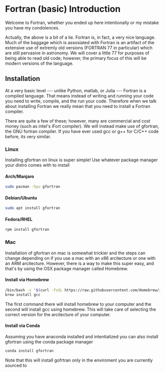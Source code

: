 # Fortran (basic) Introduction
Welcome to Fortran, whether you ended up here intentionally or my mistake you
have my condolences.

Actually, the above is a bit of a lie. Fortran is, in fact, a very nice
language. Much of the baggage which is assosiated with Fortran is an artifact
of the extensive use of extremly old versions (FORTRAN 77 in particular) which
are still pervasive in astronomy. We will cover a little 77 for purposes of
being able to read old code; however, the primary focus of this will be modern
versions of the language.


## Installation
At a very basic level --- unlike Python, matlab, or Julia --- Fortran is a
compiled language. That means instead of writing and running your code you need
to write, compile, and the run your code. Therefore when we talk about installing
Fortran we really mean that you need to install a Fortran compiler. 

There are quite a few of these; however, many are commercial and cost money
(such as intel's iFort compiler). We will instead make use of gfortran, the GNU
fortran compiler. If you have ever used gcc or g++ for C/C++ code before, its
very similar. 

### Linux
Installing gfortran on linux is super simple! Use whatever package manager your
distro comes with to install

#### Arch/Manjaro
```bash
sudo pacman -Syu gfortran
```

#### Debian/Ubuntu
```bash
sudo apt install gfortran
```

#### Fedora/RHEL
```bash
rpm install gfortran
```

### Mac
Installation of gfortran on mac is somewhat trickier and the steps can
change depending on if you use a mac with an x86 arcitecture or one with an ARM
arcitecture. However, there is a way to make this super easy, and that's by using
the OSX package manager called Homebrew.

#### Install via Homebrew
```bash
/bin/bash -c "$(curl -fsSL https://raw.githubusercontent.com/Homebrew/install/HEAD/install.sh)"
brew install gcc
```

The first command there will install homebrew to your computer and the second
will install gcc using homebrew. This will take care of selecting the correct
version for the arcitecture of your computer.

#### Install via Conda
Assuming you have anaconda installed and intentialized you can also install
gfortran using the conda package manager

```bash
conda install gfortran
```

Note that this will install gofrtran only in the enviroment you are currently
sourced to
